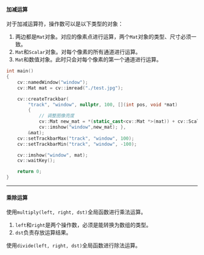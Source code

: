 #### 加减运算

对于加减运算符，操作数可以是以下类型的对象：

1. 两边都是`Mat`对象。对应的像素点进行运算，两个`Mat`对象的类型、尺寸必须一致。
2. `Mat`和`Scalar`对象。对每个像素的所有通道进行运算。
3. `Mat`和数值对象。此时只会对每个像素的第一个通道进行运算。

```cpp
int main()
{
    cv::namedWindow("window");
    cv::Mat mat = cv::imread("./test.jpg");

    cv::createTrackbar(
        "track", "window", nullptr, 100, [](int pos, void *mat)
        {
            // 调整图像亮度
            cv::Mat new_mat = *(static_cast<cv::Mat *>(mat)) + cv::Scalar(pos,pos,pos);
            cv::imshow("window",new_mat); },
        &mat);
    cv::setTrackbarMax("track", "window", 100);
    cv::setTrackbarMin("track", "window", -100);

    cv::imshow("window", mat);
    cv::waitKey();

    return 0;
}
```

---

#### 乘除运算

使用`multiply(left, right, dst)`全局函数进行乘法运算。

1. `left`和`right`是两个操作数，必须是能转换为数组的类型。
2. `dst`负责存放运算结果。

使用`divide(left, right, dst)`全局函数进行除法运算。